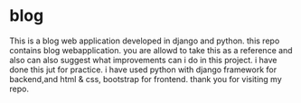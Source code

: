 # blog
 This is a blog web application developed in django and python. this repo contains blog webapplication. you are allowd to take this as a reference and also can also suggest what improvements can i do in this project. i have done this jut for practice. i have used python with django framework for backend,and html & css, bootstrap for frontend. thank you for visiting my repo.
